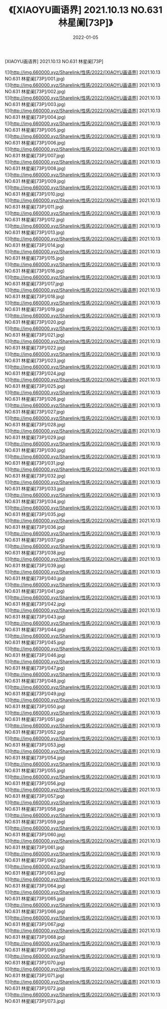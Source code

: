 ﻿---
layout: post
title:  《[XIAOYU画语界] 2021.10.13 NO.631 林星阑[73P]》
date:   2022-01-05
img: http://img.660000.xyz/Sharelink/性感/2022/[XIAOYU画语界] 2021.10.13 NO.631 林星阑[73P]/000.jpg
categories: [美女, 清纯, 唯美]
---

[XIAOYU画语界] 2021.10.13 NO.631 林星阑[73P]

  ![](http://img.660000.xyz/Sharelink/性感/2022/[XIAOYU画语界] 2021.10.13 NO.631 林星阑[73P]/001.jpg) <br> ![](http://img.660000.xyz/Sharelink/性感/2022/[XIAOYU画语界] 2021.10.13 NO.631 林星阑[73P]/002.jpg) <br> ![](http://img.660000.xyz/Sharelink/性感/2022/[XIAOYU画语界] 2021.10.13 NO.631 林星阑[73P]/003.jpg) <br> ![](http://img.660000.xyz/Sharelink/性感/2022/[XIAOYU画语界] 2021.10.13 NO.631 林星阑[73P]/004.jpg) <br> ![](http://img.660000.xyz/Sharelink/性感/2022/[XIAOYU画语界] 2021.10.13 NO.631 林星阑[73P]/005.jpg) <br> ![](http://img.660000.xyz/Sharelink/性感/2022/[XIAOYU画语界] 2021.10.13 NO.631 林星阑[73P]/006.jpg) <br> ![](http://img.660000.xyz/Sharelink/性感/2022/[XIAOYU画语界] 2021.10.13 NO.631 林星阑[73P]/007.jpg) <br> ![](http://img.660000.xyz/Sharelink/性感/2022/[XIAOYU画语界] 2021.10.13 NO.631 林星阑[73P]/008.jpg) <br> ![](http://img.660000.xyz/Sharelink/性感/2022/[XIAOYU画语界] 2021.10.13 NO.631 林星阑[73P]/009.jpg) <br> ![](http://img.660000.xyz/Sharelink/性感/2022/[XIAOYU画语界] 2021.10.13 NO.631 林星阑[73P]/010.jpg) <br> ![](http://img.660000.xyz/Sharelink/性感/2022/[XIAOYU画语界] 2021.10.13 NO.631 林星阑[73P]/011.jpg) <br> ![](http://img.660000.xyz/Sharelink/性感/2022/[XIAOYU画语界] 2021.10.13 NO.631 林星阑[73P]/012.jpg) <br> ![](http://img.660000.xyz/Sharelink/性感/2022/[XIAOYU画语界] 2021.10.13 NO.631 林星阑[73P]/013.jpg) <br> ![](http://img.660000.xyz/Sharelink/性感/2022/[XIAOYU画语界] 2021.10.13 NO.631 林星阑[73P]/014.jpg) <br> ![](http://img.660000.xyz/Sharelink/性感/2022/[XIAOYU画语界] 2021.10.13 NO.631 林星阑[73P]/015.jpg) <br> ![](http://img.660000.xyz/Sharelink/性感/2022/[XIAOYU画语界] 2021.10.13 NO.631 林星阑[73P]/016.jpg) <br> ![](http://img.660000.xyz/Sharelink/性感/2022/[XIAOYU画语界] 2021.10.13 NO.631 林星阑[73P]/017.jpg) <br> ![](http://img.660000.xyz/Sharelink/性感/2022/[XIAOYU画语界] 2021.10.13 NO.631 林星阑[73P]/018.jpg) <br> ![](http://img.660000.xyz/Sharelink/性感/2022/[XIAOYU画语界] 2021.10.13 NO.631 林星阑[73P]/019.jpg) <br> ![](http://img.660000.xyz/Sharelink/性感/2022/[XIAOYU画语界] 2021.10.13 NO.631 林星阑[73P]/020.jpg) <br> ![](http://img.660000.xyz/Sharelink/性感/2022/[XIAOYU画语界] 2021.10.13 NO.631 林星阑[73P]/021.jpg) <br> ![](http://img.660000.xyz/Sharelink/性感/2022/[XIAOYU画语界] 2021.10.13 NO.631 林星阑[73P]/022.jpg) <br> ![](http://img.660000.xyz/Sharelink/性感/2022/[XIAOYU画语界] 2021.10.13 NO.631 林星阑[73P]/023.jpg) <br> ![](http://img.660000.xyz/Sharelink/性感/2022/[XIAOYU画语界] 2021.10.13 NO.631 林星阑[73P]/024.jpg) <br> ![](http://img.660000.xyz/Sharelink/性感/2022/[XIAOYU画语界] 2021.10.13 NO.631 林星阑[73P]/025.jpg) <br> ![](http://img.660000.xyz/Sharelink/性感/2022/[XIAOYU画语界] 2021.10.13 NO.631 林星阑[73P]/026.jpg) <br> ![](http://img.660000.xyz/Sharelink/性感/2022/[XIAOYU画语界] 2021.10.13 NO.631 林星阑[73P]/027.jpg) <br> ![](http://img.660000.xyz/Sharelink/性感/2022/[XIAOYU画语界] 2021.10.13 NO.631 林星阑[73P]/028.jpg) <br> ![](http://img.660000.xyz/Sharelink/性感/2022/[XIAOYU画语界] 2021.10.13 NO.631 林星阑[73P]/029.jpg) <br> ![](http://img.660000.xyz/Sharelink/性感/2022/[XIAOYU画语界] 2021.10.13 NO.631 林星阑[73P]/030.jpg) <br> ![](http://img.660000.xyz/Sharelink/性感/2022/[XIAOYU画语界] 2021.10.13 NO.631 林星阑[73P]/031.jpg) <br> ![](http://img.660000.xyz/Sharelink/性感/2022/[XIAOYU画语界] 2021.10.13 NO.631 林星阑[73P]/032.jpg) <br> ![](http://img.660000.xyz/Sharelink/性感/2022/[XIAOYU画语界] 2021.10.13 NO.631 林星阑[73P]/033.jpg) <br> ![](http://img.660000.xyz/Sharelink/性感/2022/[XIAOYU画语界] 2021.10.13 NO.631 林星阑[73P]/034.jpg) <br> ![](http://img.660000.xyz/Sharelink/性感/2022/[XIAOYU画语界] 2021.10.13 NO.631 林星阑[73P]/035.jpg) <br> ![](http://img.660000.xyz/Sharelink/性感/2022/[XIAOYU画语界] 2021.10.13 NO.631 林星阑[73P]/036.jpg) <br> ![](http://img.660000.xyz/Sharelink/性感/2022/[XIAOYU画语界] 2021.10.13 NO.631 林星阑[73P]/037.jpg) <br> ![](http://img.660000.xyz/Sharelink/性感/2022/[XIAOYU画语界] 2021.10.13 NO.631 林星阑[73P]/038.jpg) <br> ![](http://img.660000.xyz/Sharelink/性感/2022/[XIAOYU画语界] 2021.10.13 NO.631 林星阑[73P]/039.jpg) <br> ![](http://img.660000.xyz/Sharelink/性感/2022/[XIAOYU画语界] 2021.10.13 NO.631 林星阑[73P]/040.jpg) <br> ![](http://img.660000.xyz/Sharelink/性感/2022/[XIAOYU画语界] 2021.10.13 NO.631 林星阑[73P]/041.jpg) <br> ![](http://img.660000.xyz/Sharelink/性感/2022/[XIAOYU画语界] 2021.10.13 NO.631 林星阑[73P]/042.jpg) <br> ![](http://img.660000.xyz/Sharelink/性感/2022/[XIAOYU画语界] 2021.10.13 NO.631 林星阑[73P]/043.jpg) <br> ![](http://img.660000.xyz/Sharelink/性感/2022/[XIAOYU画语界] 2021.10.13 NO.631 林星阑[73P]/044.jpg) <br> ![](http://img.660000.xyz/Sharelink/性感/2022/[XIAOYU画语界] 2021.10.13 NO.631 林星阑[73P]/045.jpg) <br> ![](http://img.660000.xyz/Sharelink/性感/2022/[XIAOYU画语界] 2021.10.13 NO.631 林星阑[73P]/046.jpg) <br> ![](http://img.660000.xyz/Sharelink/性感/2022/[XIAOYU画语界] 2021.10.13 NO.631 林星阑[73P]/047.jpg) <br> ![](http://img.660000.xyz/Sharelink/性感/2022/[XIAOYU画语界] 2021.10.13 NO.631 林星阑[73P]/048.jpg) <br> ![](http://img.660000.xyz/Sharelink/性感/2022/[XIAOYU画语界] 2021.10.13 NO.631 林星阑[73P]/049.jpg) <br> ![](http://img.660000.xyz/Sharelink/性感/2022/[XIAOYU画语界] 2021.10.13 NO.631 林星阑[73P]/050.jpg) <br> ![](http://img.660000.xyz/Sharelink/性感/2022/[XIAOYU画语界] 2021.10.13 NO.631 林星阑[73P]/051.jpg) <br> ![](http://img.660000.xyz/Sharelink/性感/2022/[XIAOYU画语界] 2021.10.13 NO.631 林星阑[73P]/052.jpg) <br> ![](http://img.660000.xyz/Sharelink/性感/2022/[XIAOYU画语界] 2021.10.13 NO.631 林星阑[73P]/053.jpg) <br> ![](http://img.660000.xyz/Sharelink/性感/2022/[XIAOYU画语界] 2021.10.13 NO.631 林星阑[73P]/054.jpg) <br> ![](http://img.660000.xyz/Sharelink/性感/2022/[XIAOYU画语界] 2021.10.13 NO.631 林星阑[73P]/055.jpg) <br> ![](http://img.660000.xyz/Sharelink/性感/2022/[XIAOYU画语界] 2021.10.13 NO.631 林星阑[73P]/056.jpg) <br> ![](http://img.660000.xyz/Sharelink/性感/2022/[XIAOYU画语界] 2021.10.13 NO.631 林星阑[73P]/057.jpg) <br> ![](http://img.660000.xyz/Sharelink/性感/2022/[XIAOYU画语界] 2021.10.13 NO.631 林星阑[73P]/058.jpg) <br> ![](http://img.660000.xyz/Sharelink/性感/2022/[XIAOYU画语界] 2021.10.13 NO.631 林星阑[73P]/059.jpg) <br> ![](http://img.660000.xyz/Sharelink/性感/2022/[XIAOYU画语界] 2021.10.13 NO.631 林星阑[73P]/060.jpg) <br> ![](http://img.660000.xyz/Sharelink/性感/2022/[XIAOYU画语界] 2021.10.13 NO.631 林星阑[73P]/061.jpg) <br> ![](http://img.660000.xyz/Sharelink/性感/2022/[XIAOYU画语界] 2021.10.13 NO.631 林星阑[73P]/062.jpg) <br> ![](http://img.660000.xyz/Sharelink/性感/2022/[XIAOYU画语界] 2021.10.13 NO.631 林星阑[73P]/063.jpg) <br> ![](http://img.660000.xyz/Sharelink/性感/2022/[XIAOYU画语界] 2021.10.13 NO.631 林星阑[73P]/064.jpg) <br> ![](http://img.660000.xyz/Sharelink/性感/2022/[XIAOYU画语界] 2021.10.13 NO.631 林星阑[73P]/065.jpg) <br> ![](http://img.660000.xyz/Sharelink/性感/2022/[XIAOYU画语界] 2021.10.13 NO.631 林星阑[73P]/066.jpg) <br> ![](http://img.660000.xyz/Sharelink/性感/2022/[XIAOYU画语界] 2021.10.13 NO.631 林星阑[73P]/067.jpg) <br> ![](http://img.660000.xyz/Sharelink/性感/2022/[XIAOYU画语界] 2021.10.13 NO.631 林星阑[73P]/068.jpg) <br> ![](http://img.660000.xyz/Sharelink/性感/2022/[XIAOYU画语界] 2021.10.13 NO.631 林星阑[73P]/069.jpg) <br> ![](http://img.660000.xyz/Sharelink/性感/2022/[XIAOYU画语界] 2021.10.13 NO.631 林星阑[73P]/070.jpg) <br> ![](http://img.660000.xyz/Sharelink/性感/2022/[XIAOYU画语界] 2021.10.13 NO.631 林星阑[73P]/071.jpg) <br> ![](http://img.660000.xyz/Sharelink/性感/2022/[XIAOYU画语界] 2021.10.13 NO.631 林星阑[73P]/072.jpg) <br> ![](http://img.660000.xyz/Sharelink/性感/2022/[XIAOYU画语界] 2021.10.13 NO.631 林星阑[73P]/073.jpg) <br>